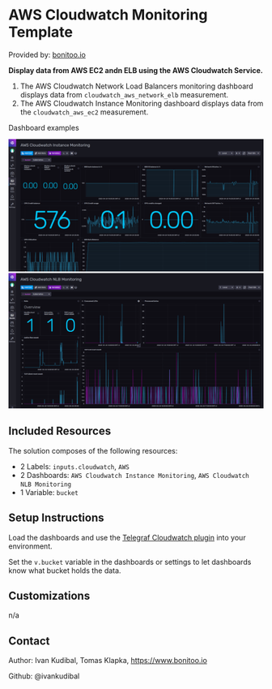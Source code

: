 # AWS Cloudwatch Monitoring Template

Provided by: [bonitoo.io](.)

**Display data from AWS EC2 andn ELB using the AWS Cloudwatch Service.**

1. The AWS Cloudwatch Network Load Balancers monitoring dashboard displays data from `cloudwatch_aws_network_elb` measurement.
2. The AWS Cloudwatch Instance Monitoring dashboard displays data from the `cloudwatch_aws_ec2` measurement.

Dashboard examples

![AWS Cloudwatch Instance Monitoring](img/aws-cloudwatch-instance-monitoring.png)
![AWS Cloudwatch NLB Monitoring](img/aws-cloudwatch-nlb-monitoring.png)

## Included Resources

The solution composes of the following resources:

- 2 Labels: `inputs.cloudwatch`, `AWS`
- 2 Dashboards: `AWS Cloudwatch Instance Monitoring`, `AWS Cloudwatch NLB Monitoring`
- 1 Variable: `bucket`

## Setup Instructions

Load the dashboards and use the [Telegraf Cloudwatch plugin](https://github.com/influxdata/telegraf/tree/master/plugins/inputs/cloudwatch) into your
environment.

Set the `v.bucket` variable in the dashboards or settings to let dashboards know
what bucket holds the data.


## Customizations

n/a

## Contact

Author: Ivan Kudibal, Tomas Klapka, https://www.bonitoo.io

Github: @ivankudibal
